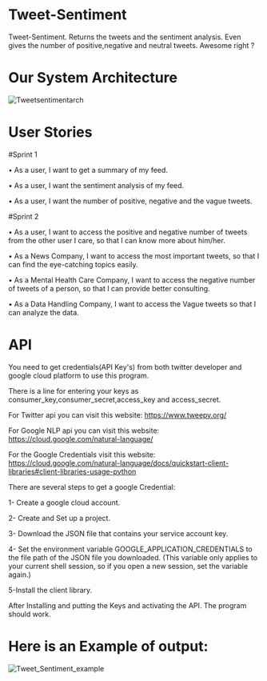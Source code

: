 # Tweet-Sentiment
Tweet-Sentiment. Returns the tweets and the sentiment analysis. Even gives the number of positive,negative and neutral tweets. Awesome right ?
# Our System Architecture
![Tweetsentimentarch](https://user-images.githubusercontent.com/55101879/65399206-4cc8d900-dd89-11e9-985a-49c0dd987bcb.png)

# User Stories
#Sprint 1

•	As a user, I want to get a summary of my feed.

•	As a user, I want the sentiment analysis of my feed.

•	As a user, I want the number of positive, negative and the vague tweets.

#Sprint 2

•	As a user, I want to access the positive and negative number of tweets from the other user I care, so that I can know more about him/her.

•	As a News Company, I want to access the most important tweets, so that I can find the eye-catching topics easily.

•	As a Mental Health Care Company, I want to access the negative number of tweets of a person, so that I can provide better consulting.

•	As a Data Handling Company, I want to access the Vague tweets so that I can analyze the data. 

# API
You need to get credentials(API Key's) from both twitter developer and google cloud platform to use this program.

There is a line for entering your keys as consumer_key,consumer_secret,access_key and access_secret.

For Twitter api you can visit this website: https://www.tweepy.org/

For Google NLP api you can visit this website: https://cloud.google.com/natural-language/

For the Google Credentials visit this website: https://cloud.google.com/natural-language/docs/quickstart-client-libraries#client-libraries-usage-python

There are several steps to get a google Credential:

1- Create a google cloud account.

2- Create and Set up a project.

3- Download the JSON file that contains your service account key.

4- Set the environment variable GOOGLE_APPLICATION_CREDENTIALS to the file path of the JSON file you downloaded. (This variable only applies to your current shell session, so if you open a new session, set the variable again.)

5-Install the client library.

After Installing and putting the Keys and activating the API. The program should work.

# Here is an Example of output:

![Tweet_Sentiment_example](https://user-images.githubusercontent.com/55101879/64929085-45d12200-d7ef-11e9-9a16-7317348924b1.png)
